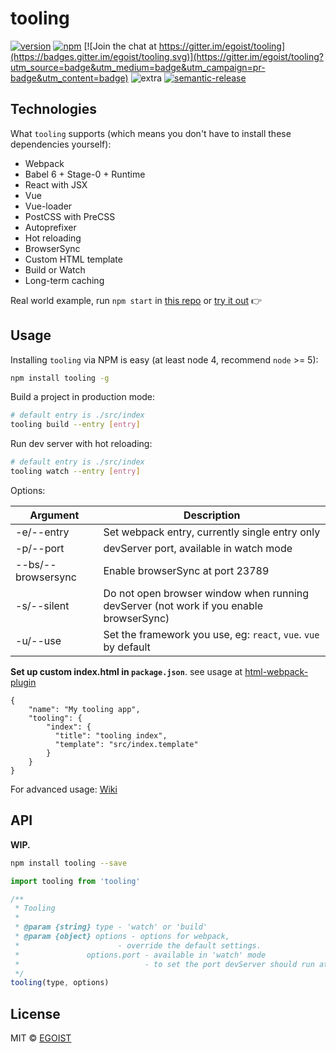 # tooling

[![version](https://img.shields.io/npm/v/tooling.svg)](https://www.npmjs.com/package/tooling)
[![npm](https://img.shields.io/npm/dm/tooling.svg)](https://www.npmjs.com/package/tooling)
[![Join the chat at https://gitter.im/egoist/tooling](https://badges.gitter.im/egoist/tooling.svg)](https://gitter.im/egoist/tooling?utm_source=badge&utm_medium=badge&utm_campaign=pr-badge&utm_content=badge)
![extra](https://img.shields.io/badge/actively%20maintained-yes-ff69b4.svg)
[![semantic-release](https://img.shields.io/badge/%20%20%F0%9F%93%A6%F0%9F%9A%80-semantic--release-e10079.svg)](https://github.com/semantic-release/semantic-release)

## Technologies

What `tooling` supports (which means you don't have to install these dependencies yourself):

- Webpack
- Babel 6 + Stage-0 + Runtime
- React with JSX
- Vue
- Vue-loader
- PostCSS with PreCSS
- Autoprefixer
- Hot reloading
- BrowserSync
- Custom HTML template
- Build or Watch
- Long-term caching

Real world example, run `npm start` in [this repo](https://github.com/egoist/how-often) or [try it out](/try-it-out.md) 👉

## Usage

Installing `tooling` via NPM is easy (at least node 4, recommend `node` >= 5):

```bash
npm install tooling -g
```

Build a project in production mode:

```bash
# default entry is ./src/index
tooling build --entry [entry]
```

Run dev server with hot reloading:

```bash
# default entry is ./src/index
tooling watch --entry [entry]
```

Options:

|Argument|Description|
|---|---|
|-e/--entry|Set webpack entry, currently single entry only|
|-p/--port|devServer port, available in watch mode|
|--bs/--browsersync|Enable browserSync at port 23789|
|-s/--silent|Do not open browser window when running devServer (not work if you enable browserSync)|
|-u/--use|Set the framework you use, eg: `react`, `vue`. `vue` by default|

**Set up custom index.html in `package.json`**. see usage at [html-webpack-plugin](https://github.com/ampedandwired/html-webpack-plugin)

```
{
	"name": "My tooling app",
	"tooling": {
	    "index": {
	      "title": "tooling index",
	      "template": "src/index.template"
	    }
	}
}
```

For advanced usage: [Wiki](https://github.com/egoist/tooling/wiki)

## API

**WIP.**

```bash
npm install tooling --save
```

```javascript
import tooling from 'tooling'

/**
 * Tooling
 *
 * @param {string} type - 'watch' or 'build'
 * @param {object} options - options for webpack,
 * 					    - override the default settings.
 *				 options.port - available in 'watch' mode
 *							  - to set the port devServer should run at
 */
tooling(type, options)
```

## License

MIT © [EGOIST](https://github.com/egoist)
